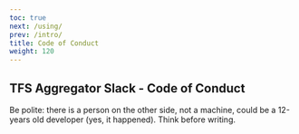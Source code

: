 ```yaml
---
toc: true
next: /using/
prev: /intro/
title: Code of Conduct
weight: 120
---
```


## TFS Aggregator Slack - Code of Conduct

Be polite: there is a person on the other side, not a machine, could be a 12-years old developer (yes, it happened).
Think before writing.

